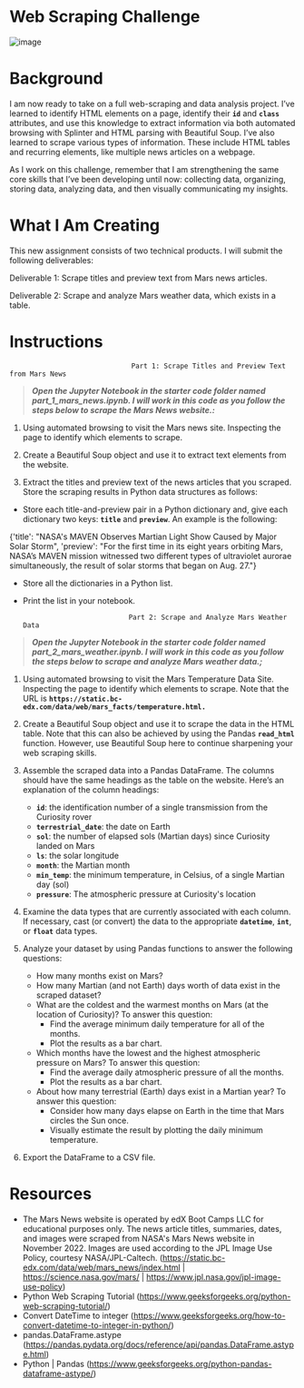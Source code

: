 # Web Scraping Challenge
![image](https://github.com/user-attachments/assets/ffa11995-9d77-4aa6-b9c5-1c77ec4e453c)

# Background
I am now ready to take on a full web-scraping and data analysis project. I’ve learned to identify HTML elements on a page, identify their **`id`** and **`class`** attributes, and use this knowledge to extract information via both automated browsing with Splinter and HTML parsing with Beautiful Soup. I’ve also learned to scrape various types of information. These include HTML tables and recurring elements, like multiple news articles on a webpage.

As I work on this challenge, remember that I am strengthening the same core skills that I’ve been developing until now: collecting data, organizing, storing data, analyzing data, and then visually communicating my insights.

# What I Am Creating
This new assignment consists of two technical products. I will submit the following deliverables:

Deliverable 1: Scrape titles and preview text from Mars news articles.

Deliverable 2: Scrape and analyze Mars weather data, which exists in a table.

# Instructions
                                  Part 1: Scrape Titles and Preview Text from Mars News
>***Open the Jupyter Notebook in the starter code folder named part_1_mars_news.ipynb. I will work in this code as you follow the steps below to scrape the Mars News website.:***

1. Using automated browsing to visit the Mars news site. Inspecting the page to identify which elements to scrape.

2. Create a Beautiful Soup object and use it to extract text elements from the website.

3. Extract the titles and preview text of the news articles that you scraped. Store the scraping results in Python data structures as follows:

  * Store each title-and-preview pair in a Python dictionary and, give each dictionary two keys: **`title`** and **`preview`**. An example is the following:
    
  {'title': "NASA's MAVEN Observes Martian Light Show Caused by Major Solar Storm",
 'preview': "For the first time in its eight years orbiting Mars, NASA’s MAVEN mission witnessed two different types of ultraviolet aurorae simultaneously, the result of solar storms that began on Aug. 27."}

  * Store all the dictionaries in a Python list.

  * Print the list in your notebook.
  
                                  Part 2: Scrape and Analyze Mars Weather Data
>***Open the Jupyter Notebook in the starter code folder named part_2_mars_weather.ipynb. I will work in this code as you follow the steps below to scrape and analyze Mars weather data.;***

1. Using automated browsing to visit the Mars Temperature Data Site. Inspecting the page to identify which elements to scrape. Note that the URL is **`https://static.bc-edx.com/data/web/mars_facts/temperature.html.`**

2. Create a Beautiful Soup object and use it to scrape the data in the HTML table. Note that this can also be achieved by using the Pandas **`read_html`** function. However, use Beautiful Soup here to continue sharpening your web scraping skills.

3. Assemble the scraped data into a Pandas DataFrame. The columns should have the same headings as the table on the website. Here’s an explanation of the column headings:

   * **`id`**: the identification number of a single transmission from the Curiosity rover
   * **`terrestrial_date`**: the date on Earth
   * **`sol`**: the number of elapsed sols (Martian days) since Curiosity landed on Mars
   * **`ls`**: the solar longitude
   * **`month`**: the Martian month
   * **`min_temp`**: the minimum temperature, in Celsius, of a single Martian day (sol)
   * **`pressure`**: The atmospheric pressure at Curiosity's location

4. Examine the data types that are currently associated with each column. If necessary, cast (or convert) the data to the appropriate **`datetime`**, **`int`**, or **`float`** data types.

5. Analyze your dataset by using Pandas functions to answer the following questions:

   * How many months exist on Mars?
   * How many Martian (and not Earth) days worth of data exist in the scraped dataset?
   * What are the coldest and the warmest months on Mars (at the location of Curiosity)? To answer this question:
     * Find the average minimum daily temperature for all of the months.
     * Plot the results as a bar chart.
   * Which months have the lowest and the highest atmospheric pressure on Mars? To answer this question:
     * Find the average daily atmospheric pressure of all the months.
     * Plot the results as a bar chart.
   * About how many terrestrial (Earth) days exist in a Martian year? To answer this question:
     * Consider how many days elapse on Earth in the time that Mars circles the Sun once.
     * Visually estimate the result by plotting the daily minimum temperature.

6. Export the DataFrame to a CSV file.

# Resources

  * The Mars News website is operated by edX Boot Camps LLC for educational purposes only. The news article titles, summaries, dates, and images were scraped from NASA's Mars News website in November 2022. Images are used according to the JPL Image Use Policy, courtesy NASA/JPL-Caltech. (https://static.bc-edx.com/data/web/mars_news/index.html | https://science.nasa.gov/mars/ | https://www.jpl.nasa.gov/jpl-image-use-policy)
  * Python Web Scraping Tutorial (https://www.geeksforgeeks.org/python-web-scraping-tutorial/)
  * Convert DateTime to integer (https://www.geeksforgeeks.org/how-to-convert-datetime-to-integer-in-python/)
  * pandas.DataFrame.astype (https://pandas.pydata.org/docs/reference/api/pandas.DataFrame.astype.html)
  * Python | Pandas (https://www.geeksforgeeks.org/python-pandas-dataframe-astype/)
